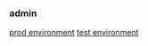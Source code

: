 ### admin

[prod environment](https://admin.cloudenergy.me)
[test environment](https://preadmin.cloudenergy.me)
